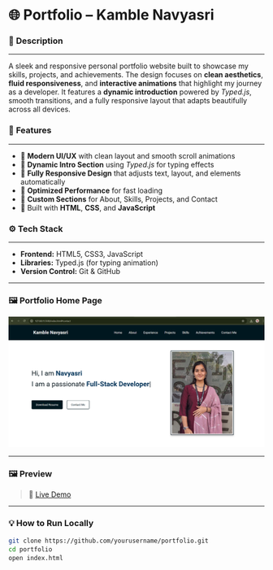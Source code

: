 # 🌐 **Portfolio  – Kamble Navyasri**

### 🧩 **Description**
---

A sleek and responsive personal portfolio website built to showcase my skills, projects, and achievements.
The design focuses on **clean aesthetics**, **fluid responsiveness**, and **interactive animations** that highlight my journey as a developer.
It features a **dynamic introduction** powered by *Typed.js*, smooth transitions, and a fully responsive layout that adapts beautifully across all devices.

### 🚀 **Features**
---

* 🎨 **Modern UI/UX** with clean layout and smooth scroll animations
* 💬 **Dynamic Intro Section** using *Typed.js* for typing effects
* 📱 **Fully Responsive Design** that adjusts text, layout, and elements automatically
* 🧠 **Optimized Performance** for fast loading
* 🌈 **Custom Sections** for About, Skills, Projects, and Contact
* 🧰 Built with **HTML**, **CSS**, and **JavaScript**


### ⚙️ **Tech Stack**
---
* **Frontend:** HTML5, CSS3, JavaScript
* **Libraries:** Typed.js (for typing animation)
* **Version Control:** Git & GitHub


---

### 🖼️ **Portfolio Home Page**
![Portfolio Screenshot](images/portfolio_ss.png)

---

### 🖼️ **Preview**

> 🔗 [Live Demo](https://navyasri-18.github.io/My_Portfolio/)

---

### 💡 **How to Run Locally**

```bash
git clone https://github.com/yourusername/portfolio.git
cd portfolio
open index.html
```

